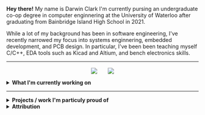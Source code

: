 **Hey there!** My name is Darwin Clark I'm currently pursing an undergraduate co-op degree in computer enginnering at the University of Waterloo after graduating from Bainbridge Island High School in 2021.

While a lot of my background has been in software engineering, I've recently narrowed my focus into systems enginnering, embedded development, and PCB design. In particular, I've been been teaching myself C/C++, EDA tools such as Kicad and Altium, and bench electronics skills. 

---


<p align="center">
  <img align="center" src="https://github-readme-stats.vercel.app/api/top-langs/?username=loqoman&layout=compact&theme=dark&langs_count=6&custom_title=top-languages&card_width=255&hide=Jupyter%20notebook,Java"/>
  &nbsp; &nbsp; &nbsp;
  <img align="center" src="https://github-readme-stats.vercel.app/api?username=loqoman&theme=dark&custom_title=Github Stats&include_all_commits=true&hide=issues"/>
</p>

<details>
 <summary><b>What I'm currently working on</b></summary>
 
  - My 1A term as an undergraduate computer enginnering student at the University of Waterloo
  - The 'Learn to Design your own board' course at ([FEDEVEL Academy](https://academy.fedevel.com/))
  - An embedded digital drum kit based around analog oscilators 
</details>
 
---

<details>
 <summary><b>Projects / work I'm particuly proud of</b></summary>
    
 ### *2021*
 - Collaborated with head roaster of Pegasus Coffee company to integrate graphical analysis with roasting process
 - Assisted part-time with component assembly and soldering for ([RipeLocker LLC](https://ripelocker.com/))
   - Later went on to design a proof-of-concept lowe-power BLE device to measure in-chamber respiration data ([C++/PlatformIO](https://github.com/loqoman/ripeLockerBLE))
 - Wrote a mock professional statics paper in LaTeX based investigating true randomness in microcontrollers ([PDF](https://github.com/loqoman/STATSFinalPaper/blob/main/assets/2021_H_Applied_Stats_Final_Paper.pdf))
 - Led the Innovation Challenge sub-team during the first ever virtual FIRST Robotics Competition season ([Custom Gantt Chart](https://docs.google.com/spreadsheets/d/1anXCPkiNjT96afOdMCoA267horpxSaNqKeWzhulkc9o/edit#gid=127063554&range=A1:B4))

 ### *2020*
    
 - Collected and graphically analyzed public CWOP temperature data for 2020 ASA Poster Submission ([R/GGPlot2](https://github.com/loqoman/ripeLockerBLE))

 ### *2020*
 - <TODO>

    
 ### *2019*
 - <TODO>

  
  <em>&#13;&#10; N.B not all listed projects were completed entirely by me. Many were collaborative endevors and attribution has been given when appropriate.</em>
</details>
    
    
   
 
<details>
 <summary><b>Attribution</b></summary>

  - Format inspired by ([Pietroglyph's README](https://github.com/pietroglyph/pietroglyph/tree/50b58cc56d73a4b18d6976992da907d0e867ecb2))
  - Title cards from ([Brandon-Vo's README](https://github.com/brandon-vo/brandon-vo/blob/main/README.md))
</details>
